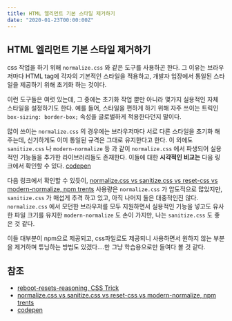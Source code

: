 ```yaml
---
title: HTML 엘리먼트 기본 스타일 제거하기
date: "2020-01-23T00:00:00Z"
---
```


## HTML 엘리먼트 기본 스타일 제거하기

css 작업을 하기 위해 `normalize.css` 와 같은 도구를 사용하곤 한다. 그 이유는 브라우저마다 HTML tag에 각자의 기본적인 스타일을 적용하고, 개발자 입장에서 통일된 스타일을 제공하기 위해 초기화 하는 것이다.

이런 도구들은 여럿 있는데, 그 중에는 초기화 작업 뿐만 아니라 몇가지 실용적인 자체 스타일을 설정하기도 한다. 예를 들어, 스타일을 편하게 하기 위해 자주 쓰이는 트릭인 `box-sizing: border-box;` 속성을 글로벌하게 적용한다던지 말이다.

많이 쓰이는 `normalize.css` 의 경우에는 브라우저마다 서로 다른 스타일을 초기화 해 주는데, 신기하게도 이미 통일된 규격은 그대로 유지한다고 한다. 이 외에도 `sanitize.css` 나 `modern-normalize` 등 과 같이 `normalize.css` 에서 파생되어 실용적인 기능들을 추가한 라이브러리들도 존재한다. 이들에 대한 **시각적인 비교는** 다음 링크에서 확인할 수 있다. [codepen](https://codepen.io/chriscoyier/pen/JpLzjd)

다음 링크에서 확인할 수 있듯이, [normalize.css vs sanitize.css vs reset-css vs modern-normalize, npm trents](https://www.npmtrends.com/normalize.css-vs-sanitize.css-vs-reset-css-vs-modern-normalize) 사용량은 `normalize.css` 가 압도적으로 많았지만, `sanitize.css` 가 매섭게 추격 하고 있고, 아직 나머지 둘은 대중적인진 않다. `normalize.css` 에서 모던한 브라우저를 모두 지원하면서 실용적인 기능을 넣고도 유사한 파일 크기를 유지한 `modern-normalize` 도 손이 가지만, 나는 `sanitize.css` 도 좋은 것 같다.

이들 대부분이 npm으로 제공되고, css파일로도 제공되니 사용하면서 원하지 않는 부분을 제거하며 튜닝하는 방법도 있겠다....만 그냥 학습용으로만 들여다 볼 것 같다.

## 참조

- [reboot-resets-reasoning, CSS Trick](https://css-tricks.com/reboot-resets-reasoning/)
- [normalize.css vs sanitize.css vs reset-css vs modern-normalize, npm trents](https://www.npmtrends.com/normalize.css-vs-sanitize.css-vs-reset-css-vs-modern-normalize)
- [codepen](https://codepen.io/chriscoyier/pen/JpLzjd)
